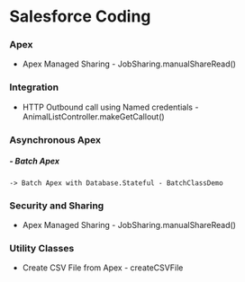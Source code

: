 # Salesforce Coding


### Apex

- Apex Managed Sharing - JobSharing.manualShareRead()

### Integration

- HTTP Outbound call using Named credentials - AnimalListController.makeGetCallout()

### Asynchronous Apex

##### - Batch Apex

    -> Batch Apex with Database.Stateful - BatchClassDemo

### Security and Sharing

- Apex Managed Sharing - JobSharing.manualShareRead()

### Utility Classes

- Create CSV File from Apex - createCSVFile

